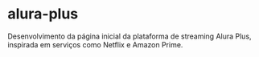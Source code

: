 # alura-plus
Desenvolvimento da página inicial da plataforma de streaming Alura Plus, inspirada em serviços como Netflix e Amazon Prime.
